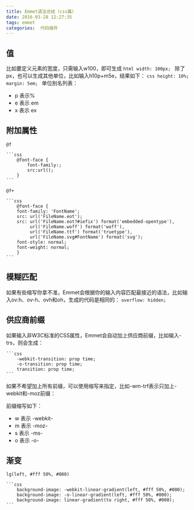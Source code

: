 ```yaml
---
title: Emmet语法总结（css篇）
date: 2016-03-28 12:27:35
tags: emmet
categories:  代码插件
---
```

## 值  ##
比如要定义元素的宽度，只需输入w100，即可生成 
    ```html
		width: 100px;
	```
除了px，也可以生成其他单位，比如输入h10p+m5e，结果如下：
	```css
		height: 10%;
		margin: 5em;
	```
单位别名列表： 
- p 表示%
- e 表示 em
- x 表示 ex

<!-- more -->

## 附加属性  ##
`@f`

	```css
		@font-face {
			font-family:;
			src:url();
		}
	```

`@f+`
	
	```css
		@font-face {
		font-family: 'FontName';
		src: url('FileName.eot');
		src: url('FileName.eot?#iefix') format('embedded-opentype'),
			 url('FileName.woff') format('woff'),
			 url('FileName.ttf') format('truetype'),
			 url('FileName.svg#FontName') format('svg');
		font-style: normal;
		font-weight: normal;
	    }
	```
## 模糊匹配  ##
如果有些缩写你拿不准，Emmet会根据你的输入内容匹配最接近的语法，比如输入ov:h、ov-h、ovh和oh，生成的代码是相同的：
`overflow: hidden;`
## 供应商前缀  ##
如果输入非W3C标准的CSS属性，Emmet会自动加上供应商前缀，比如输入-trs，则会生成：

	```css
		-webkit-transition: prop time;
		-o-transition: prop time;
		transition: prop time;
	```
如果不希望加上所有前缀，可以使用缩写来指定，比如-wm-trf表示只加上-webkit和-moz前缀：

前缀缩写如下： 

- w 表示 -webkit-
- m 表示 -moz-
- s 表示 -ms-
- o 表示 -o-

## 渐变  ##

`lg(left, #fff 50%, #000)`

	```css
		background-image: -webkit-linear-gradient(left, #fff 50%, #000);
		background-image: -o-linear-gradient(left, #fff 50%, #000);
		background-image: linear-gradient(to right, #fff 50%, #000);
	```